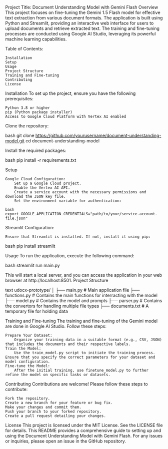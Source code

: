 Project Title: Document Understanding Model with Gemini Flash
Overview
This project focuses on fine-tuning the Gemini 1.5 Flash model for effective text extraction from various document formats. The application is built using Python and Streamlit, providing an interactive web interface for users to upload documents and retrieve extracted text. The training and fine-tuning processes are conducted using Google AI Studio, leveraging its powerful machine learning capabilities.

Table of Contents:

    Installation
    Setup
    Usage
    Project Structure
    Training and Fine-tuning
    Contributing
    License

Installation
To set up the project, ensure you have the following prerequisites:

    Python 3.8 or higher
    pip (Python package installer)
    Access to Google Cloud Platform with Vertex AI enabled

Clone the repository:

bash
git clone https://github.com/yourusername/document-understanding-model.git
cd document-understanding-model

Install the required packages:

bash
pip install -r requirements.txt

Setup

    Google Cloud Configuration:
        Set up a Google Cloud project.
        Enable the Vertex AI API.
        Create a service account with the necessary permissions and download the JSON key file.
        Set the environment variable for authentication:

    bash
    export GOOGLE_APPLICATION_CREDENTIALS="path/to/your/service-account-file.json"

Streamlit Configuration:

    Ensure that Streamlit is installed. If not, install it using pip:

bash
pip install streamlit

Usage
To run the application, execute the following command:

bash
streamlit run main.py

This will start a local server, and you can access the application in your web browser at http://localhost:8501.
Project Structure

text
udocx-prototype/
│
├── main.py                  # Main application file
├── functions.py             # Contains the main functions for interracting with the model
├── model.py                 # Contains the model and prompts
├── parser.py                # Contains the convertors for handling multiple file types
├── documents.txt            # A temporary file for holding data

Training and Fine-tuning
The training and fine-tuning of the Gemini model are done in Google AI Studio. Follow these steps:

    Prepare Your Dataset:
        Organize your training data in a suitable format (e.g., CSV, JSON) that includes the documents and their respective labels.
    Train the Model:
        Use the train_model.py script to initiate the training process. Ensure that you specify the correct parameters for your dataset and model configuration.
    Fine-tune the Model:
        After the initial training, use finetune_model.py to further refine the model on specific tasks or datasets.

Contributing
Contributions are welcome! Please follow these steps to contribute:

    Fork the repository.
    Create a new branch for your feature or bug fix.
    Make your changes and commit them.
    Push your branch to your forked repository.
    Create a pull request detailing your changes.

License
This project is licensed under the MIT License. See the LICENSE file for details. This README provides a comprehensive guide to setting up and using the Document Understanding Model with Gemini Flash. For any issues or inquiries, please open an issue in the GitHub repository.
